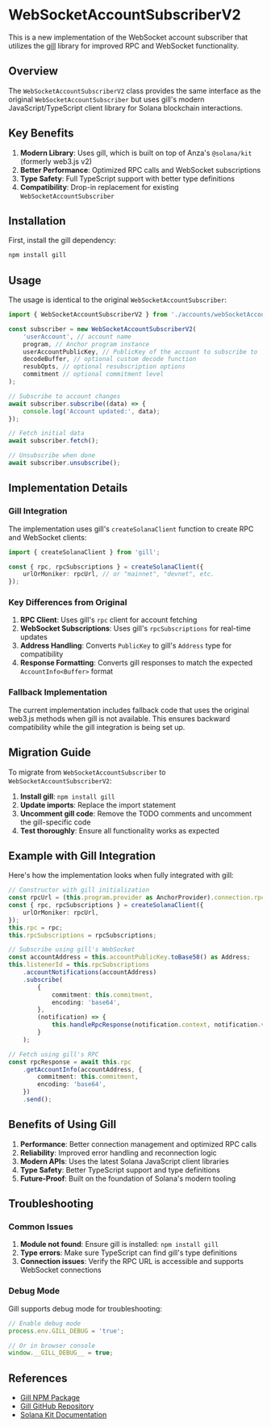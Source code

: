# WebSocketAccountSubscriberV2

This is a new implementation of the WebSocket account subscriber that utilizes the [gill](https://www.npmjs.com/package/gill) library for improved RPC and WebSocket functionality.

## Overview

The `WebSocketAccountSubscriberV2` class provides the same interface as the original `WebSocketAccountSubscriber` but uses gill's modern JavaScript/TypeScript client library for Solana blockchain interactions.

## Key Benefits

1. **Modern Library**: Uses gill, which is built on top of Anza's `@solana/kit` (formerly web3.js v2)
2. **Better Performance**: Optimized RPC calls and WebSocket subscriptions
3. **Type Safety**: Full TypeScript support with better type definitions
4. **Compatibility**: Drop-in replacement for existing `WebSocketAccountSubscriber`

## Installation

First, install the gill dependency:

```bash
npm install gill
```

## Usage

The usage is identical to the original `WebSocketAccountSubscriber`:

```typescript
import { WebSocketAccountSubscriberV2 } from './accounts/webSocketAccountSubscriberV2';

const subscriber = new WebSocketAccountSubscriberV2(
	'userAccount', // account name
	program, // Anchor program instance
	userAccountPublicKey, // PublicKey of the account to subscribe to
	decodeBuffer, // optional custom decode function
	resubOpts, // optional resubscription options
	commitment // optional commitment level
);

// Subscribe to account changes
await subscriber.subscribe((data) => {
	console.log('Account updated:', data);
});

// Fetch initial data
await subscriber.fetch();

// Unsubscribe when done
await subscriber.unsubscribe();
```

## Implementation Details

### Gill Integration

The implementation uses gill's `createSolanaClient` function to create RPC and WebSocket clients:

```typescript
import { createSolanaClient } from 'gill';

const { rpc, rpcSubscriptions } = createSolanaClient({
	urlOrMoniker: rpcUrl, // or "mainnet", "devnet", etc.
});
```

### Key Differences from Original

1. **RPC Client**: Uses gill's `rpc` client for account fetching
2. **WebSocket Subscriptions**: Uses gill's `rpcSubscriptions` for real-time updates
3. **Address Handling**: Converts `PublicKey` to gill's `Address` type for compatibility
4. **Response Formatting**: Converts gill responses to match the expected `AccountInfo<Buffer>` format

### Fallback Implementation

The current implementation includes fallback code that uses the original web3.js methods when gill is not available. This ensures backward compatibility while the gill integration is being set up.

## Migration Guide

To migrate from `WebSocketAccountSubscriber` to `WebSocketAccountSubscriberV2`:

1. **Install gill**: `npm install gill`
2. **Update imports**: Replace the import statement
3. **Uncomment gill code**: Remove the TODO comments and uncomment the gill-specific code
4. **Test thoroughly**: Ensure all functionality works as expected

## Example with Gill Integration

Here's how the implementation looks when fully integrated with gill:

```typescript
// Constructor with gill initialization
const rpcUrl = (this.program.provider as AnchorProvider).connection.rpcEndpoint;
const { rpc, rpcSubscriptions } = createSolanaClient({
	urlOrMoniker: rpcUrl,
});
this.rpc = rpc;
this.rpcSubscriptions = rpcSubscriptions;

// Subscribe using gill's WebSocket
const accountAddress = this.accountPublicKey.toBase58() as Address;
this.listenerId = this.rpcSubscriptions
	.accountNotifications(accountAddress)
	.subscribe(
		{
			commitment: this.commitment,
			encoding: 'base64',
		},
		(notification) => {
			this.handleRpcResponse(notification.context, notification.value);
		}
	);

// Fetch using gill's RPC
const rpcResponse = await this.rpc
	.getAccountInfo(accountAddress, {
		commitment: this.commitment,
		encoding: 'base64',
	})
	.send();
```

## Benefits of Using Gill

1. **Performance**: Better connection management and optimized RPC calls
2. **Reliability**: Improved error handling and reconnection logic
3. **Modern APIs**: Uses the latest Solana JavaScript client libraries
4. **Type Safety**: Better TypeScript support and type definitions
5. **Future-Proof**: Built on the foundation of Solana's modern tooling

## Troubleshooting

### Common Issues

1. **Module not found**: Ensure gill is installed: `npm install gill`
2. **Type errors**: Make sure TypeScript can find gill's type definitions
3. **Connection issues**: Verify the RPC URL is accessible and supports WebSocket connections

### Debug Mode

Gill supports debug mode for troubleshooting:

```typescript
// Enable debug mode
process.env.GILL_DEBUG = 'true';

// Or in browser console
window.__GILL_DEBUG__ = true;
```

## References

- [Gill NPM Package](https://www.npmjs.com/package/gill)
- [Gill GitHub Repository](https://github.com/solana-foundation/gill)
- [Solana Kit Documentation](https://kit.solana.com/)
